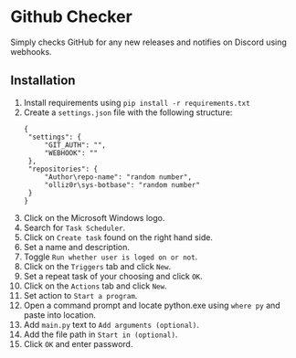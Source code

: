 # Github Checker
Simply checks GitHub for any new releases and notifies on Discord using webhooks.

## Installation
1. Install requirements using `pip install -r requirements.txt`
2. Create a `settings.json` file with the following structure:
   ```
   {
    "settings": {
        "GIT_AUTH": "",
        "WEBHOOK": ""
    },
    "repositories": {
        "Author\repo-name": "random number",
        "olliz0r\sys-botbase": "random number"
    }
   }
    ```
3. Click on the Microsoft Windows logo.
4. Search for `Task Scheduler`.
5. Click on `Create task` found on the right hand side.
6. Set a name and description.
7. Toggle `Run whether user is loged on or not`.
8. Click on the `Triggers` tab and click `New`.
9. Set a repeat task of your choosing and click `OK`.
10. Click on the `Actions` tab and click `New`.
11. Set action to `Start a program`.
12. Open a command prompt and locate python.exe using `where py` and paste into location.
13. Add `main.py` text to `Add arguments (optional)`.
14. Add the file path in `Start in (optional)`.
15. Click `OK` and enter password.
